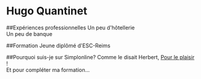 # Hugo Quantinet

##Expériences professionnelles
Un peu d'hôtellerie  
Un peu de banque  

##Formation
Jeune diplômé d'ESC-Reims  

##Pourquoi suis-je sur Simplonline?
Comme le disait Herbert, [Pour le plaisir](https://www.youtube.com/watch?v=2fy-h6QcfkE) !  
Et pour compléter ma formation...
